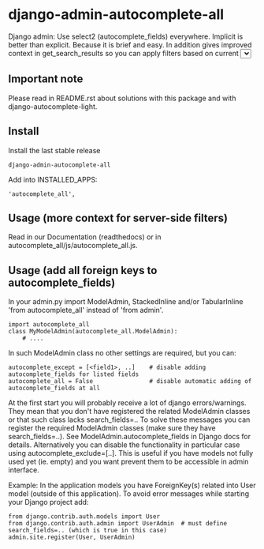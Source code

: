 # django-admin-autocomplete-all
Django admin: Use select2 (autocomplete_fields) everywhere. Implicit is better than explicit. Because it is brief and easy.
In addition gives improved context in get_search_results so you can apply filters based on current <select> and form values.

## Important note

Please read in README.rst about solutions with this package and with django-autocomplete-light.

## Install

Install the last stable release

    django-admin-autocomplete-all

Add into INSTALLED_APPS:

    'autocomplete_all',

## Usage (more context for server-side filters)

Read in our Documentation (readthedocs) or in autocomplete_all/js/autocomplete_all.js.

## Usage (add all foreign keys to autocomplete_fields)

In your admin.py import ModelAdmin, StackedInline and/or TabularInline 'from autocomplete_all' instead of 'from admin'.

    import autocomplete_all
    class MyModelAdmin(autocomplete_all.ModelAdmin):
        # ....

In such ModelAdmin class no other settings are required, but you can:

    autocomplete_except = [<field1>, ..]    # disable adding autocomplete_fields for listed fields 
    autocomplete_all = False                # disable automatic adding of autocomplete_fields at all

At the first start you will probably receive a lot of django errors/warnings.
They mean that you don't have registered the related ModelAdmin classes or that such class lacks search_fields=..
To solve these messages you can register the required ModelAdmin classes (make sure they have search_fields=..). See ModelAdmin.autocomplete_fields in Django docs for details.
Alternatively you can disable the functionality in particular case using autocomplete_exclude=[..]. This is useful if you have models not fully used yet (ie. empty) and you want prevent them to be accessible in admin interface.


Example:
In the application models you have ForeignKey(s) related into User model (outside of this application).
To avoid error messages while starting your Django project add:

    from django.contrib.auth.models import User
    from django.contrib.auth.admin import UserAdmin  # must define search_fields=.. (which is true in this case)
    admin.site.register(User, UserAdmin)
